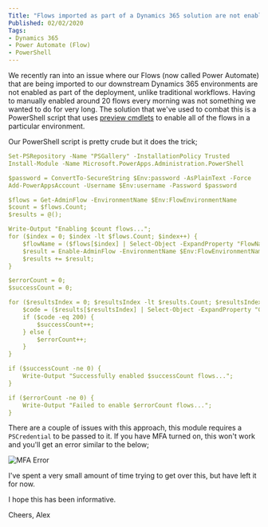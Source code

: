 ```yaml
---
Title: "Flows imported as part of a Dynamics 365 solution are not enabled? 3"
Published: 02/02/2020
Tags:
- Dynamics 365
- Power Automate (Flow)
- PowerShell
---
```


We recently ran into an issue where our Flows (now called Power Automate) that are being imported to our downstream Dynamics 365 environments are not enabled as part of the deployment, unlike traditional workflows. Having to manually enabled around 20 flows every morning was not something we wanted to do for very long. The solution that we've used to combat this is a PowerShell script that uses [preview cmdlets](https://docs.microsoft.com/en-gb/power-platform/admin/powerapps-powershell) to enable all of the flows in a particular environment.

Our PowerShell script is pretty crude but it does the trick;

```yaml
Set-PSRepository -Name "PSGallery" -InstallationPolicy Trusted
Install-Module -Name Microsoft.PowerApps.Administration.PowerShell

$password = ConvertTo-SecureString $Env:password -AsPlainText -Force
Add-PowerAppsAccount -Username $Env:username -Password $password

$flows = Get-AdminFlow -EnvironmentName $Env:FlowEnvironmentName
$count = $flows.Count;
$results = @();

Write-Output "Enabling $count flows...";
for ($index = 0; $index -lt $flows.Count; $index++) {
    $flowName = ($flows[$index] | Select-Object -ExpandProperty "FlowName");
    $result = Enable-AdminFlow -EnvironmentName $Env:FlowEnvironmentName -FlowName $flowName
    $results += $result;
}

$errorCount = 0;
$successCount = 0;

for ($resultsIndex = 0; $resultsIndex -lt $results.Count; $resultsIndex++) {
    $code = ($results[$resultsIndex] | Select-Object -ExpandProperty "Code");
    if ($code -eq 200) {
        $successCount++;
    } else {
        $errorCount++;
    }
}

if ($successCount -ne 0) {
    Write-Output "Successfully enabled $successCount flows...";
}

if ($errorCount -ne 0) {
    Write-Output "Failed to enable $errorCount flows...";
}
```

There are a couple of issues with this approach, this module requires a `PSCredential` to be passed to it. If you have MFA turned on, this won't work and you'll get an error similar to the below;

![MFA Error](/images/power-automate-enable-flows-post-deployment/mfa-error.png)

I've spent a very small amount of time trying to get over this, but have left it for now.

I hope this has been informative.

Cheers,
Alex